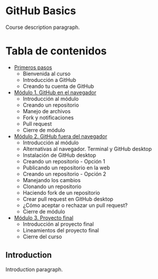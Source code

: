 # GitHub Basics
Course description paragraph.

# Tabla de contenidos

* [Primeros pasos](#primeros-pasos) 
  * Bienvenida al curso
  * Introducción a GitHub
  * Creando tu cuenta de GitHub
* [Módulo 1. GitHub en el navegador](#módulo-1.-github-en-en-navegador)
  * Introducción al módulo
  * Creando un repositorio
  * Manejo de archivos
  * Fork y notificaciones
  * Pull request
  * Cierre de módulo
* [Módulo 2. GitHub fuera del navegador](#módulo-2.-github-fuera-del-navegador)
  * Introducción al módulo
  * Alternativas al navegador. Terminal y GitHub desktop
  * Instalación de GitHub desktop
  * Creando un repositorio - Opción 1
  * Publicando un repositorio en la web
  * Creando un repositorio - Opción 2
  * Manejando los cambios
  * Clonando un repositorio
  * Haciendo fork de un repositorio
  * Crear pull request en GitHub desktop
  * ¿Cómo aceptar o rechazar un pull request?
  * Cierre de módulo
* [Módulo 3. Proyecto final](#módulo-3.-proyecto-final)
  * Introducción al proyecto final
  * Lineamientos del proyecto final
  * Cierre del curso

## Introduction
Introduction paragraph.


